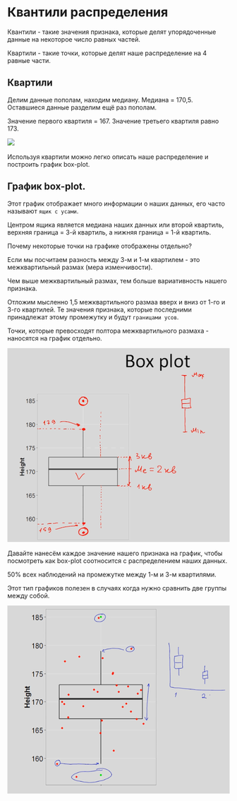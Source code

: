 # Квантили распределения

Квантили - такие значения признака, которые делят упорядоченные данные на некоторое число равных частей.

Квартили - такие точки, которые делят наше распределение на 4 равные части.


## Квартили

Делим данные пополам, находим медиану. Медиана = 170,5. Оставшиеся данные разделим ещё раз пополам.

Значение первого квартиля = 167. Значение третьего квартиля равно 173.

![](imagex/quartilies.png)

Используя квартили можно легко описать наше распределение и построить график box-plot.


## График box-plot.

Этот график отображает много информации о наших данных, его часто называют `ящик с усами`.

Центром ящика является медиана наших данных или второй квартиль, верхняя граница = 3-й квартиль, а нижняя граница = 1-й квартиль.

Почему некоторые точки на графике отображены отдельно?

Если мы посчитаем разность между 3-м и 1-м квартилем - это межквартильный размах (мера изменчивости).

Чем выше межквартильный размах, тем больше вариативность нашего признака.

Отложим мысленно 1,5 межквартильного размаа вверх и вниз от 1-го и 3-го квартилей. Те значения признака, которые последними принадлежат этому промежутку и будут `границами усов`.

Точки, которые превосходят полтора межквартильного размаха - наносятся на график отдельно.

![](images/boxplot.png) 

Давайте нанесём каждое значение нашего признака на график, чтобы посмотреть как box-plot соотносится с распределением наших данных.

50% всех наблюдений на промежутке между 1-м и 3-м квартилями.

Этот тип графиков полезен в случаях когда нужно сравнить две группы между собой.

![](images/boxplot2.png)